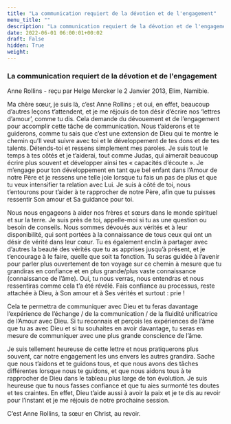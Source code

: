 ```yaml
---
title: "La communication requiert de la dévotion et de l'engagement"
menu_title: ""
description: "La communication requiert de la dévotion et de l'engagement"
date: 2022-06-01 06:00:01+00:02
draft: False
hidden: True
weight:
---
```

### La communication requiert de la dévotion et de l'engagement

Anne Rollins - reçu par Helge Mercker le 2 Janvier 2013, Elim, Namibie.

Ma chère sœur, je suis là, c’est Anne Rollins ; et oui, en effet, beaucoup d’autres leçons t’attendent, et je me réjouis de ton désir d’écrire nos ‘lettres d’amour’, comme tu dis. Cela demande du dévouement et de l’engagement pour accomplir cette tâche de communication. Nous t’aiderons et te guiderons, comme tu sais que c’est une extension de Dieu qui te montre le chemin qu’Il veut suivre avec toi et le développement de tes dons et de tes talents. Détends-toi et ressens simplement mes paroles. Je suis tout le temps à tes côtés et je t’aiderai, tout comme Judas, qui aimerait beaucoup écrire plus souvent et développer ainsi tes « capacités d’écoute ». Je m’engage pour ton développement en tant que bel enfant dans l’Amour de notre Père et je ressens une telle joie lorsque tu fais un pas de plus et que tu veux intensifier ta relation avec Lui. Je suis à côté de toi, nous t’entourons pour t’aider à te rapprocher de notre Père, afin que tu puisses ressentir Son amour et Sa guidance pour toi.

Nous nous engageons à aider nos frères et sœurs dans le monde spirituel et sur la terre. Je suis près de toi, appelle-moi si tu as une question ou besoin de conseils. Nous sommes dévoués aux vérités et à leur disponibilité, qui sont portées à la connaissance de tous ceux qui ont un désir de vérité dans leur cœur. Tu es également enclin à partager avec d’autres la beauté des vérités que tu as apprises jusqu’à présent, et je t’encourage à le faire, quelle que soit ta fonction. Tu seras guidée à l’avenir pour parler plus ouvertement de ton voyage sur ce chemin à mesure que tu grandiras en confiance et en plus grande/plus vaste connaissance (connaissance de l’âme). Oui, tu nous verras, nous entendras et nous ressentiras comme cela t’a été révélé. Fais confiance au processus, reste attachée à Dieu, à Son amour et à Ses vérités et surtout : prie !

Cela te permettra de communiquer avec Dieu et tu feras davantage l’expérience de l’échange / de la communication / de la fluidité unificatrice de l’Amour avec Dieu. Si tu reconnais et perçois les expériences de l’âme que tu as avec Dieu et si tu souhaites en avoir davantage, tu seras en mesure de communiquer avec une plus grande conscience de l’âme.

Je suis tellement heureuse de cette lettre et nous pratiquerons plus souvent, car notre engagement les uns envers les autres grandira. Sache que nous t’aidons et te guidons tous, et que nous avons des tâches différentes lorsque nous te guidons, et que nous aidons tous à te rapprocher de Dieu dans le tableau plus large de ton évolution. Je suis heureuse que tu nous fasses confiance et que tu aies surmonté tes doutes et tes craintes. En effet, Dieu t’aide aussi à avoir la paix et je te dis au revoir pour l’instant et je me réjouis de notre prochaine session.

C’est Anne Rollins, ta sœur en Christ, au revoir.



